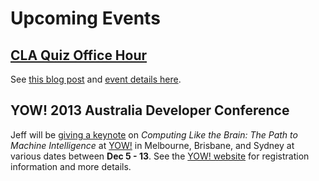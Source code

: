 
# Upcoming Events

## [CLA Quiz Office Hour](/blog/2013/11/11/cla-quiz-office-hour.html)

See [this blog post](/blog/2013/11/11/cla-quiz-office-hour.html) and [event details here](https://plus.google.com/b/100642636108337517466/events/crmrf6k58s77hlgk4v30bll8hp8).

## YOW! 2013 Australia Developer Conference

Jeff will be [giving a keynote](http://a.confui.com/public/conferences/517fce8207933939cd000001/locations/517fce8207933939cd000002/speakers/51b468804bedc23264000006?framehost=http://yowconference.com.au) on _Computing Like the Brain: The Path to Machine Intelligence_ at [YOW!](http://yowconference.com.au/) in Melbourne, Brisbane, and Sydney at various dates between **Dec 5 - 13**. See the [YOW! website](http://yowconference.com.au/) for registration information and more details. 
